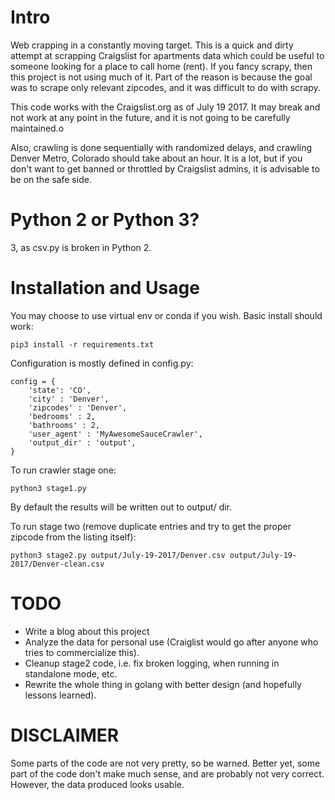 # Intro

Web crapping in a constantly moving target.
This is a quick and dirty attempt at scrapping Craigslist for
apartments data which could be useful to someone
looking for a place to call home (rent). If you fancy scrapy,
then this project is not using much of it. 
Part of the reason is because the goal was to scrape only relevant zipcodes,
and it was difficult to do with scrapy.

This code works with the Craigslist.org as of July 19 2017.
It may break and not work at any point in the future,
and it is not going to be carefully maintained.o

Also, crawling is done sequentially with randomized delays,
and crawling Denver Metro, Colorado should take about an hour.
It is a lot, but if you don't want to get banned or throttled 
by Craigslist admins, it is advisable to be on the safe side.

# Python 2 or Python 3?

3, as csv.py is broken in Python 2.

# Installation and Usage

You may choose to use virtual env or conda if you wish.
Basic install should work:

```
pip3 install -r requirements.txt
```

Configuration is mostly defined in config.py:

```
config = {
    'state': 'CO',
    'city' : 'Denver',
    'zipcodes' : 'Denver',
    'bedrooms' : 2,
    'bathrooms' : 2,
    'user_agent' : 'MyAwesomeSauceCrawler',
    'output_dir' : 'output',
}
```
To run crawler stage one:

```
python3 stage1.py
```

By default the results will be written out to output/ dir.

To run stage two (remove duplicate entries and try to get the proper zipcode from the listing itself):

```
python3 stage2.py output/July-19-2017/Denver.csv output/July-19-2017/Denver-clean.csv
```

# TODO

 - Write a blog about this project
 - Analyze the data for personal use (Craiglist would go after anyone who 
 tries to commercialize this).
 - Cleanup stage2 code, i.e. fix broken logging, when running in standalone mode, etc.
 - Rewrite the whole thing in golang with better design (and hopefully lessons learned).

# DISCLAIMER

Some parts of the code are not very pretty, so be warned.
Better yet, some part of the code don't make much sense, 
and are probably not very correct. However, the data produced looks usable.
